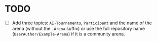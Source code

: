 # TODO
- [ ] Add three topics: `AI-Tournaments`, `Participant` and the name of the arena (without the `-Arena` suffix) or use the full repository name (`UserAuthor/Example-Arena`) if it is a community arena.
